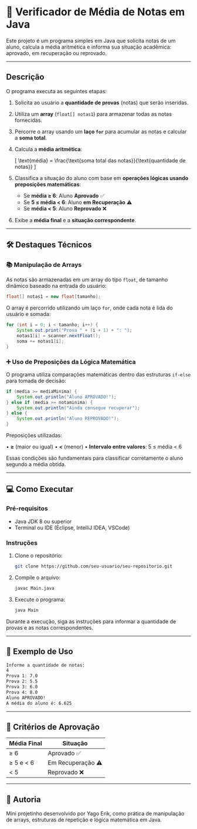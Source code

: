
# 📝 Verificador de Média de Notas em Java

Este projeto é um programa simples em Java que solicita notas de um aluno, calcula a média aritmética e informa sua situação acadêmica: aprovado, em recuperação ou reprovado.

---

## Descrição

O programa executa as seguintes etapas:
1. Solicita ao usuário a **quantidade de provas** (notas) que serão inseridas.
2. Utiliza um **array** (`float[] notas1`) para armazenar todas as notas fornecidas.
3. Percorre o array usando um **laço `for`** para acumular as notas e calcular a **soma total**.
4. Calcula a **média aritmética**:

   \[
   \text{média} = \frac{\text{soma total das notas}}{\text{quantidade de notas}}
   \]

5. Classifica a situação do aluno com base em **operações lógicas usando preposições matemáticas**:
   - Se **média ≥ 6**: Aluno **Aprovado** ✅
   - Se **5 ≤ média < 6**: Aluno **em Recuperação** ⚠️
   - Se **média < 5**: Aluno **Reprovado** ❌
6. Exibe a **média final** e a **situação correspondente**.

---

## 🛠 Destaques Técnicos

### 📚 Manipulação de Arrays

As notas são armazenadas em um array do tipo `float`, de tamanho dinâmico baseado na entrada do usuário:

```java
float[] notas1 = new float[tamanho];
```

O array é percorrido utilizando um laço `for`, onde cada nota é lida do usuário e somada:

```java
for (int i = 0; i < tamanho; i++) {
    System.out.print("Prova " + (i + 1) + ": ");
    notas1[i] = scanner.nextFloat();
    soma += notas1[i];
}
```

### ➕ Uso de Preposições da Lógica Matemática

O programa utiliza comparações matemáticas dentro das estruturas `if-else` para tomada de decisão:

```java
if (media >= mediaMinima) {
    System.out.println("Aluno APROVADO!");
} else if (media >= notaminima) {
    System.out.println("Ainda consegue recuperar");
} else {
    System.out.println("Aluno REPROVADO!");
}
```

Preposições utilizadas:

• **≥** (maior ou igual)
• **<** (menor)
• **Intervalo entre valores**: 5 ≤ média < 6

Essas condições são fundamentais para classificar corretamente o aluno segundo a média obtida.

---

## 💻 Como Executar

### Pré-requisitos

- Java JDK 8 ou superior
- Terminal ou IDE (Eclipse, IntelliJ IDEA, VSCode)

### Instruções

1. Clone o repositório:

   ```bash
   git clone https://github.com/seu-usuario/seu-repositorio.git
   ```

2. Compile o arquivo:

   ```bash
   javac Main.java
   ```

3. Execute o programa:

   ```bash
   java Main
   ```

Durante a execução, siga as instruções para informar a quantidade de provas e as notas correspondentes.

---

## 📎 Exemplo de Uso

```bash
Informe a quantidade de notas:
4
Prova 1: 7.0
Prova 2: 5.5
Prova 3: 6.0
Prova 4: 8.0
Aluno APROVADO!
A média do aluno é: 6.625
```

---

## 🎯 Critérios de Aprovação

| Média Final   | Situação           |
|---------------|--------------------|
| ≥ 6           | Aprovado ✅         |
| ≥ 5 e < 6     | Em Recuperação ⚠️  |
| < 5           | Reprovado ❌        |

---

## 🙋 Autoria

Mini projetinho desenvolvido por Yago Erik, como prática de manipulação de arrays, estruturas de repetição e lógica matemática em Java.
